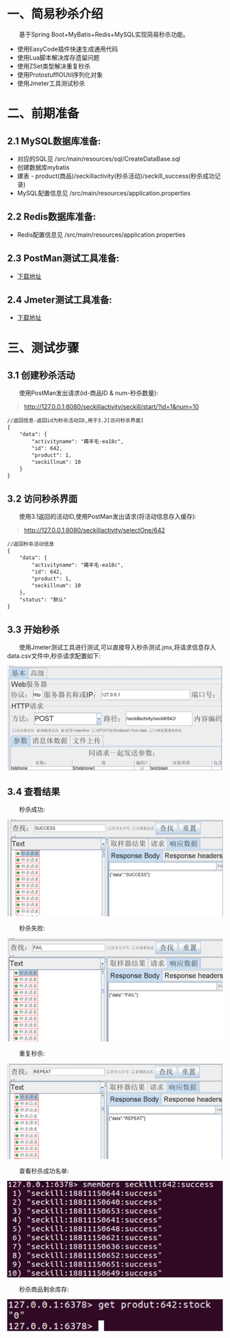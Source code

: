 # 一、简易秒杀介绍

&emsp;&emsp;基于Spring Boot+MyBatis+Redis+MySQL实现简易秒杀功能。

- 使用EasyCode插件快速生成通用代码
- 使用Lua脚本解决库存遗留问题
- 使用ZSet类型解决重复秒杀
- 使用ProtostuffIOUtil序列化对象
- 使用Jmeter工具测试秒杀

# 二、前期准备

## 2.1 MySQL数据库准备:

- 对应的SQL见 /src/main/resources/sql/CreateDataBase.sql
- 创建数据库mybatis
- 建表 - product(商品)/seckillactivity(秒杀活动)/seckill_success(秒杀成功记录)
- MySQL配置信息见 /src/main/resources/application.properties

## 2.2 Redis数据库准备:

- Redis配置信息见 /src/main/resources/application.properties

## 2.3 PostMan测试工具准备:

- [下载地址](https://www.postman.com/)


## 2.4 Jmeter测试工具准备:

- [下载地址](http://jmeter.apache.org/download_jmeter.cgi)

# 三、测试步骤

## 3.1 创建秒杀活动 

&emsp;&emsp;使用PostMan发出请求(id-商品ID & num-秒杀数量):

> http://127.0.0.1:8080/seckillactivity/seckill/start/?id=1&num=10

```
//返回信息-返回id为秒杀活动ID,用于3.2[访问秒杀界面]
{
    "data": {
        "activityname": "薅羊毛-ea18c",
        "id": 642,
        "product": 1,
        "seckillnum": 10
    }
}
```
## 3.2 访问秒杀界面 

&emsp;&emsp;使用3.1返回的活动ID,使用PostMan发出请求(将活动信息存入缓存):

> http://127.0.0.1:8080/seckillactivity/selectOne/642

```
//返回秒杀活动信息
{
    "data": {
        "activityname": "薅羊毛-ea18c",
        "id": 642,
        "product": 1,
        "seckillnum": 10
    },
    "status": "默认"
}
```

## 3.3 开始秒杀

&emsp;&emsp;使用Jmeter测试工具进行测试,可以直接导入秒杀测试.jmx,将请求信息存入data.csv文件中,秒杀请求配置如下:

![图3-1 秒杀请求配置.png](./秒杀请求配置-Jmeter.png)

## 3.4 查看结果

&emsp;&emsp;秒杀成功:

![图3-2 秒杀成功.png](./秒杀成功.png)

&emsp;&emsp;秒杀失败:

![图3-3 秒杀失败.png](./秒杀失败.png)

&emsp;&emsp;重复秒杀:

![图3-4 重复秒杀.png](./重复秒杀.png)

&emsp;&emsp;查看秒杀成功名单:

![图3-5 查看秒杀成功名单.png](./查看秒杀成功名单.png)

&emsp;&emsp;秒杀商品剩余库存:

![图3-6 秒杀商品剩余库存.png](./秒杀商品剩余库存.png)


